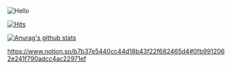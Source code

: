 ![Hello](https://capsule-render.vercel.app/api?type=waving&height=200&text=Waving!&fontAlign=80&fontAlignY=40&color=gradient)
<!--
**mingkki/mingkki** is a ✨ _special_ ✨ repository because its `README.md` (this file) appears on your GitHub profile.

Here are some ideas to get you started:

- 🔭 I’m currently working on ...
- 🌱 I’m currently learning ...
- 👯 I’m looking to collaborate on ...
- 🤔 I’m looking for help with ...
- 💬 Ask me about ...
- 📫 How to reach me: ...
- 😄 Pronouns: ...
- ⚡ Fun fact: ...
-->

[![Hits](https://hits.seeyoufarm.com/api/count/incr/badge.svg?url=https%3A%2F%2Fgithub.com%2Fmingkki&count_bg=%2364F7F3&title_bg=%23555555&icon=github.svg&icon_color=%23E7E7E7&title=hits&edge_flat=false)](https://hits.seeyoufarm.com)

[![Anurag's github stats](https://github-readme-stats.vercel.app/api?username=mingkki)](https://github.com/anuraghazra/github-readme-stats)



https://www.notion.so/b7b37e5440cc44d18b43f22f682465d4#0fb9912062e241f790adcc4ac22971ef
 
